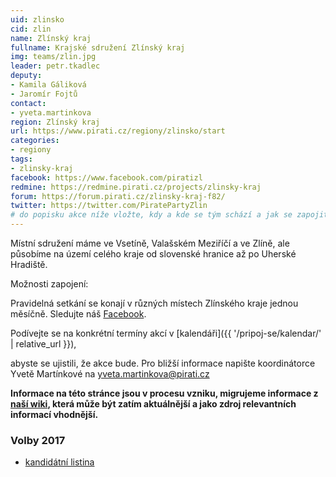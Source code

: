 ```yaml
---
uid: zlinsko
cid: zlin
name: Zlínský kraj
fullname: Krajské sdružení Zlínský kraj
img: teams/zlin.jpg
leader: petr.tkadlec
deputy:
- Kamila Gáliková
- Jaromír Fojtů
contact:
- yveta.martinkova
region: Zlínský kraj
url: https://www.pirati.cz/regiony/zlinsko/start
categories:
- regiony
tags:
- zlinsky-kraj
facebook: https://www.facebook.com/piratizl
redmine: https://redmine.pirati.cz/projects/zlinsky-kraj
forum: https://forum.pirati.cz/zlinsky-kraj-f82/
twitter: https://twitter.com/PiratePartyZlin
# do popisku akce níže vložte, kdy a kde se tým schází a jak se zapojit
---
```



Místní sdružení máme ve Vsetíně, Valašském Meziříčí a ve Zlíně, ale působíme na území celého kraje od slovenské hranice 
až po Uherské Hradiště.

Možnosti zapojení:

Pravidelná setkání se konají v různých místech Zlínského kraje jednou měsíčně. Sledujte náš 
[Facebook](https://www.facebook.com/pg/piratizl/events/).

Podívejte se na konkrétní termíny akcí v [kalendáři]({{ '/pripoj-se/kalendar/' | relative_url }}),

abyste se ujistili, že akce bude. 
Pro bližší informace napište koordinátorce Yvetě Martínkové na yveta.martinkova@pirati.cz

**Informace na této stránce jsou v procesu vzniku, migrujeme informace z [naší wiki](https://wiki.pirati.cz/regiony/zlinsko/start), 
která může být zatím aktuálnější a jako zdroj relevantních informací vhodnější.**

### Volby 2017
* [kandidátní listina](https://www.pirati.cz/volby/2017/zlinsko/)
